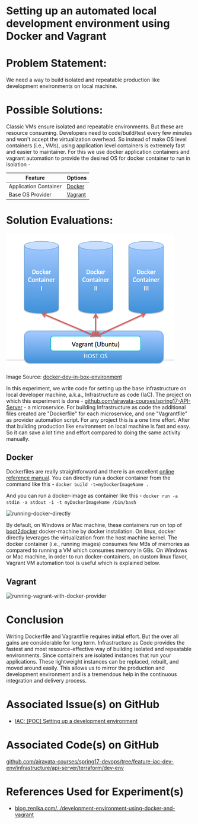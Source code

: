 # Setting up an automated local development environment using Docker and Vagrant

# Problem Statement: 
We need a way to build isolated and repeatable production like development environments on local machine.


# Possible Solutions:
Classic VMs ensure isolated and repeatable environments. But these are resource consuming. Developers need to code/build/test every few minutes and won't accept the virtualization overhead. So instead of make OS level containers (i.e., VMs), using application level containers is extremely fast and easier to maintainer. For this we use docker application containers and vagrant automation to provide the desired OS for docker container to run in isolation - 

Feature | Options
------- | -------
Application Container | [Docker](https://www.docker.com/)
Base OS Provider | [Vagrant](https://www.vagrantup.com/)


# Solution Evaluations:  

![docker-dev-in-box-environment](images/dev-environment/docker-vagrant-host.png) 

Image Source: [docker-dev-in-box-environment](http://itsmyviewofthings.blogspot.com/2014/06/docker-dev-in-box-environment-setup.html)

In this experiment, we write code for setting up the base infrastructure on local developer machine, a.k.a., Infrastructure as code (IaC). The project on which this experiment is done - [github.com/airavata-courses/spring17-API-Server](https://github.com/airavata-courses/spring17-API-Server) - a microservice. For building Infrastructure as code the additional files created are  "Dockerfile" for each microservice, and one "Vagrantfile" as provider automation script. For any project this is a one time effort. After that building production like environment on local machine is fast and easy. So it can save a lot time and effort compared to doing the same activity manually.

## Docker
Dockerfiles are really straightforward and there is an excellent [online reference manual](https://docs.docker.com/engine/reference/builder/). You can directly run a docker container from the command like this - 
```docker build -t=myDockerImageName .```

And you can run a docker-image as container like this -
```docker run -a stdin -a stdout -i -t myDockerImageName /bin/bash```


![running-docker-directly](images/dev-environment/no-vagrant.png) 

By default, on Windows or Mac machine, these containers run on top of [boot2docker](https://github.com/boot2docker/boot2docker) docker-machine by docker installation. On linux, docker directly leverages the virtualization from the host machine kernel. The docker container (i.e., running images) consumes few MBs of memories as compared to running a VM which consumes memory in GBs. On Windows or Mac machine, in order to run docker-containers, on custom linux flavor, Vagrant VM automation tool is useful which is explained below.  

## Vagrant
![running-vagrant-with-docker-provider](images/dev-environment/yes-vagrant.png) 


# Conclusion
Writing Dockerfile and Vagrantfile requires initial effort. But the over all gains are considerable for long term. Infrastructure as Code provides the fastest and most resource-effective way of building isolated and repeatable environments. Since containers are isolated instances that run your applications. These lightweight instances can be replaced, rebuilt, and moved around easily. This allows us to mirror the production and development environment and is a tremendous help in the continuous integration and delivery process.

  
# Associated Issue(s) on GitHub
- [IAC: [POC] Setting up a development environment](https://github.com/airavata-courses/spring17-devops/issues/6)


# Associated Code(s) on GitHub
[github.com/airavata-courses/spring17-devops/tree/feature-iac-dev-env/infrastructure/api-server/terraform/dev-env](https://github.com/airavata-courses/spring17-devops/tree/feature-iac-dev-env/infrastructure/api-server/terraform/dev-env)


# References Used for Experiment(s)
- [blog.zenika.com/../development-environment-using-docker-and-vagrant](http://blog.zenika.com/2014/10/07/setting-up-a-development-environment-using-docker-and-vagrant/)

